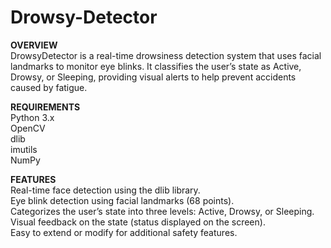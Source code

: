 # Drowsy-Detector

**OVERVIEW**  
DrowsyDetector is a real-time drowsiness detection system that uses facial landmarks to monitor eye blinks. It classifies the user’s state as Active, Drowsy, or Sleeping, providing visual alerts to help prevent accidents caused by fatigue.

**REQUIREMENTS**  
Python 3.x  
OpenCV  
dlib  
imutils  
NumPy  

**FEATURES**  
Real-time face detection using the dlib library.  
Eye blink detection using facial landmarks (68 points).  
Categorizes the user’s state into three levels: Active, Drowsy, or Sleeping.  
Visual feedback on the state (status displayed on the screen).  
Easy to extend or modify for additional safety features.  
